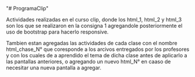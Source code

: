"# ProgramaClip" 


Actividades realizadas en el curso clip, donde los html_1, html_2 y html_3 son los que se realizaron en la consigna 1 agregandole posteriormente el uso de bootstrap para hacerlo responsive.

Tambien estan agregadas las actividades de cada clase con el nombre html_chase_N° que coresponde a los arcivos entregados por los profesores y con los cuales de a aprendido el tema de dicha clase antes de aplicarlo a las pantallas anteriores, o agregando un nuevo html_N° en caaso de necesitar una nueva pantalla a agregar.